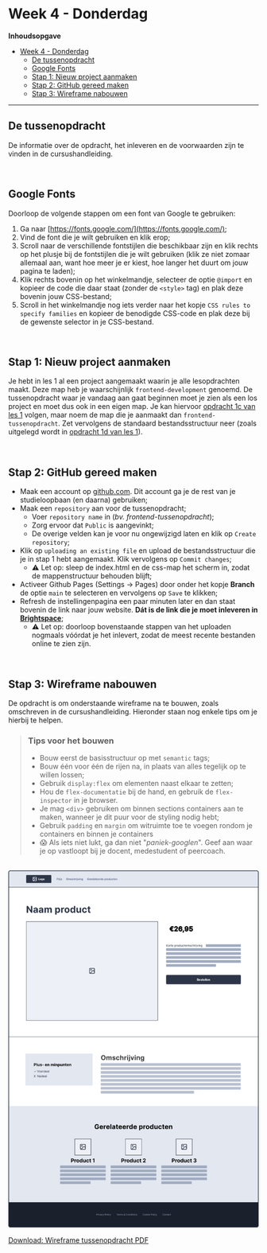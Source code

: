 # Week 4 - Donderdag

**Inhoudsopgave**
- [Week 4 - Donderdag](#week-4---donderdag)
  - [De tussenopdracht](#de-tussenopdracht)
  - [Google Fonts](#google-fonts)
  - [Stap 1: Nieuw project aanmaken](#stap-1-nieuw-project-aanmaken)
  - [Stap 2: GitHub gereed maken](#stap-2-github-gereed-maken)
  - [Stap 3: Wireframe nabouwen](#stap-3-wireframe-nabouwen)


<hr>

## De tussenopdracht

De informatie over de opdracht, het inleveren en de voorwaarden zijn te vinden in de cursushandleiding.

<br>

## Google Fonts

Doorloop de volgende stappen om een font van Google te gebruiken:

1. Ga naar [https://fonts.google.com/](https://fonts.google.com/);
2. Vind de font die je wilt gebruiken en klik erop;
3. Scroll naar de verschillende fontstijlen die beschikbaar zijn en klik rechts op het plusje bij de fontstijlen die je wilt gebruiken (klik ze niet zomaar allemaal aan, want hoe meer je er kiest, hoe langer het duurt om jouw pagina te laden);
4. Klik rechts bovenin op het winkelmandje, selecteer de optie `@import` en kopieer de code die daar staat (zonder de `<style>` tag) en plak deze bovenin jouw CSS-bestand;
5. Scroll in het winkelmandje nog iets verder naar het kopje `CSS rules to specify families` en kopieer de benodigde CSS-code en plak deze bij de gewenste selector in je CSS-bestand.

<br>

## Stap 1: Nieuw project aanmaken
Je hebt in les 1 al een project aangemaakt waarin je alle lesopdrachten maakt. Deze map heb je waarschijnlijk `frontend-development` genoemd. De tussenopdracht waar je vandaag aan gaat beginnen moet je zien als een los project en moet dus ook in een eigen map. Je kan hiervoor [opdracht 1c van les 1](../week3-dinsdag/#opdracht-1c---eerste-project-aanmaken) volgen, maar noem de map die je aanmaakt dan `frontend-tussenopdracht`. Zet vervolgens de standaard bestandsstructuur neer (zoals uitgelegd wordt in [opdracht 1d van les 1](../week3-dinsdag/#opdracht-1d---bestandsstructuur-html-en-css)).

<br>

## Stap 2: GitHub gereed maken

- Maak een account op [github.com](https://www.github.com). Dit account ga je de rest van je studieloopbaan (en daarna) gebruiken;
- Maak een `repository` aan voor de tussenopdracht;
  - Voer `repository name` in (*bv. frontend-tussenopdracht*);
  - Zorg ervoor dat `Public` is aangevinkt;
  - De overige velden kan je voor nu ongewijzigd laten en klik op `Create repository`;
- Klik op `uploading an existing file` en upload de bestandsstructuur die je in stap 1 hebt aangemaakt. Klik vervolgens op `Commit changes`;
  - ⚠️ Let op: sleep de index.html en de css-map het scherm in, zodat de mappenstructuur behouden blijft;
- Activeer Github Pages (Settings -> Pages) door onder het kopje **Branch** de optie `main` te selecteren en vervolgens op `Save` te klikken;
- Refresh de instellingenpagina een paar minuten later en dan staat bovenin de link naar jouw website. **Dát is de link die je moet inleveren in [Brightspace](https://brightspace.hr.nl/d2l/le/lessons/28886/topics/169219)**;
  - ⚠️ Let op: doorloop bovenstaande stappen van het uploaden nogmaals vóórdat je het inlevert, zodat de meest recente bestanden online te zien zijn.

<br>

## Stap 3: Wireframe nabouwen
De opdracht is om onderstaande wireframe na te bouwen, zoals omschreven in de cursushandleiding.
Hieronder staan nog enkele tips om je hierbij te helpen.

> ### Tips voor het bouwen
>
> - Bouw eerst de basisstructuur op met `semantic` tags;
> - Bouw één voor één de rijen na, in plaats van alles tegelijk op te willen lossen;
> - Gebruik `display:flex` om elementen naast elkaar te zetten;
> - Hou de `flex-documentatie` bij de hand, en gebruik de `flex-inspector` in je browser.
> - Je mag `<div>` gebruiken om binnen sections containers aan te maken, wanneer je dit puur voor de styling nodig hebt;
> - Gebruik `padding` en `margin` om witruimte toe te voegen rondom je containers en binnen je containers
> - 😱 Als iets niet lukt, ga dan niet "*paniek-googlen*". Geef aan waar je op vastloopt bij je docent, medestudent of peercoach.

<br>

<img width="1012" alt="WireframeWeek4" src="wireframe/wireframe-tussenopdracht.png">

[Download: Wireframe tussenopdracht PDF](https://github.com/HR-CMGT/frontend-2023-2024/files/12676336/wireframe-tussenopdracht.pdf)
